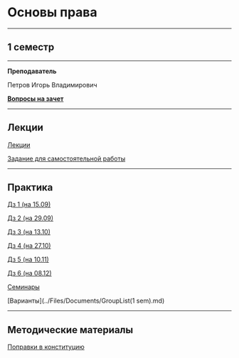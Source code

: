 # Основы права
____________
## 1 семестр
___________
**Преподаватель**

Петров Игорь Владимирович

[**Вопросы на зачет**](../Files/LawBasics/VOPROSY_PO_PRAVU_ZAChYoT.docx)
_________
## Лекции

[Лекции](../Files/LawBasics/Osnovy_prava_Lekcii.pdf)

[Задание для самостоятельной работы](../Files/LawBasics/Право%20задание%20для%20самостоятельной%20работы.png)
_________
## Практика

[Дз 1 (на 15.09)](../Files/LawBasics/Право%20дз%201.png)

[Дз 2 (на 29.09)](../Files/LawBasics/Право%20дз%202.png)

[Дз 3 (на 13.10)](../Files/LawBasics/Право%20дз%203.png)

[Дз 4 (на 27.10)](../Files/LawBasics/Право%20дз%204.jpg)

[Дз 5 (на 10.11)](../Files/LawBasics/Право%20дз%205.png)

[Дз 6 (на 08.12)](../Files/LawBasics/Право%20дз%206.png)

[Семинары](../Files/LawBasics/Osnovy_prava_Seminary.pdf)

[Варианты](../Files/Documents/GroupList(1 sem).md)
___________
## Методические материалы

[Поправки в конституцию](../Files/LawBasics/Поправки%20в%20Конституцию.pdf)

